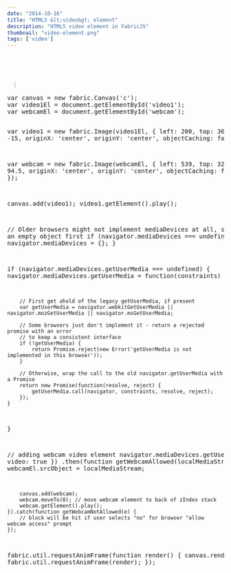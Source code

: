 ```yaml
---
date: "2014-10-16"
title: "HTML5 &lt;video&gt; element"
description: "HTML5 video element in FabricJS"
thumbnail: "video-element.png"
tags: ['video']
---
```


<div
  class="codepen-later"
  data-editable="true"
  data-height="500"
  data-default-tab="js,result"
  data-prefill='{
    "scripts": ["https://unpkg.com/fabric@4.0.0-beta.12/dist/fabric.js"]
  }'
>
<pre data-lang="css" data-options-autoprefixer="true">

</pre>
<pre data-lang="html">
  <video height="360" width="480" id="video1" style="display: none" muted>
    <source src="http://html5demos.com/assets/dizzy.mp4">
    <source src="http://html5demos.com/assets/dizzy.ogv">
  </video>
  <video height="360" width="500" id="webcam" style="display: none"></video>
  <canvas id="c" width="1200" height="700" style="border:1px solid #ccc"></canvas>
</pre>
<pre data-lang="js">
var canvas = new fabric.Canvas('c');
var video1El = document.getElementById('video1');
var webcamEl = document.getElementById('webcam');

var video1 = new fabric.Image(video1El, {
	left: 200,
	top: 300,
	angle: -15,
	originX: 'center',
	originY: 'center',
	objectCaching: false,
});

var webcam = new fabric.Image(webcamEl, {
	left: 539,
	top: 328,
	angle: 94.5,
	originX: 'center',
	originY: 'center',
	objectCaching: false,
});

canvas.add(video1);
video1.getElement().play();

// Older browsers might not implement mediaDevices at all, so we set an empty object first
if (navigator.mediaDevices === undefined) {
	navigator.mediaDevices = {};
}

if (navigator.mediaDevices.getUserMedia === undefined) {
	navigator.mediaDevices.getUserMedia = function(constraints) {

		// First get ahold of the legacy getUserMedia, if present
		var getUserMedia = navigator.webkitGetUserMedia || navigator.mozGetUserMedia || navigator.msGetUserMedia;

		// Some browsers just don't implement it - return a rejected promise with an error
		// to keep a consistent interface
		if (!getUserMedia) {
			return Promise.reject(new Error('getUserMedia is not implemented in this browser'));
		}

		// Otherwise, wrap the call to the old navigator.getUserMedia with a Promise
		return new Promise(function(resolve, reject) {
			getUserMedia.call(navigator, constraints, resolve, reject);
		});
	}
}


// adding webcam video element
navigator.mediaDevices.getUserMedia({
		video: true
	})
	.then(function getWebcamAllowed(localMediaStream) {
		webcamEl.srcObject = localMediaStream;

		canvas.add(webcam);
		webcam.moveTo(0); // move webcam element to back of zIndex stack
		webcam.getElement().play();
	}).catch(function getWebcamNotAllowed(e) {
		// block will be hit if user selects "no" for browser "allow webcam access" prompt
	});

fabric.util.requestAnimFrame(function render() {
	canvas.renderAll();
	fabric.util.requestAnimFrame(render);
});
</pre>
</div>